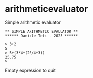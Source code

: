# arithmeticevaluator
Simple arithmetic evaluator


```
** SIMPLE ARITHMETIC EVALUATOR **
****** Daniele Teti - 2025 ******

> 3+2
5
> 5+(3*4+(23/4+3))
25.75
>

```

Empty expression to quit